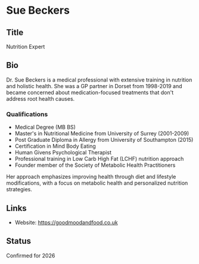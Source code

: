 # Sue Beckers

## Title
Nutrition Expert

## Bio
Dr. Sue Beckers is a medical professional with extensive training in nutrition and holistic health. She was a GP partner in Dorset from 1998-2019 and became concerned about medication-focused treatments that don't address root health causes.

### Qualifications
- Medical Degree (MB BS)
- Master's in Nutritional Medicine from University of Surrey (2001-2009)
- Post Graduate Diploma in Allergy from University of Southampton (2015)
- Certification in Mind Body Eating
- Human Givens Psychological Therapist
- Professional training in Low Carb High Fat (LCHF) nutrition approach
- Founder member of the Society of Metabolic Health Practitioners

Her approach emphasizes improving health through diet and lifestyle modifications, with a focus on metabolic health and personalized nutrition strategies.

## Links
- Website: https://goodmoodandfood.co.uk

## Status
Confirmed for 2026